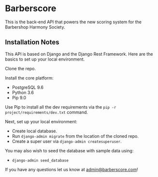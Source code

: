 # Barberscore

This is the back-end API that powers the new scoring system for the Barbershop Harmony Society.

## Installation Notes

This API is based on Django and the Django Rest Framework.  Here are the basics to set up your local environment.

Clone the repo.

Install the core platform:
  - PostgreSQL 9.6
  - Python 3.6
  - Pip 9.0

Use Pip to install all the dev requirements via the `pip -r project/requirements/dev.txt` command.  

Next, set up your local environment:
  - Create local database.
  - Run `django-admin migrate` from the location of the cloned repo.
  - Create a super user via `django-admin createsuperuser`.

You may also wish to seed the database with sample data using:
  - `django-admin seed_database`

If you have any questions let us know at admin@barberscore.com!
